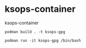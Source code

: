 # ksops-container
ksops-container

```
podman build . -t ksops-gpg

podman run -it ksops-gpg /bin/bash
```

